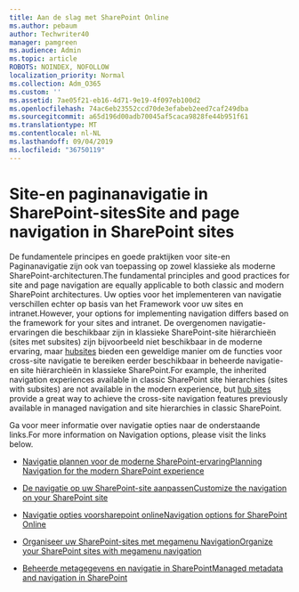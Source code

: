```yaml
---
title: Aan de slag met SharePoint Online
ms.author: pebaum
author: Techwriter40
manager: pamgreen
ms.audience: Admin
ms.topic: article
ROBOTS: NOINDEX, NOFOLLOW
localization_priority: Normal
ms.collection: Adm_O365
ms.custom: ''
ms.assetid: 7ae05f21-eb16-4d71-9e19-4f097eb100d2
ms.openlocfilehash: 74ac6eb23552ccd70de3efabeb2eed7caf249dba
ms.sourcegitcommit: a65d196d00adb70045af5caca9828fe44b951f61
ms.translationtype: MT
ms.contentlocale: nl-NL
ms.lasthandoff: 09/04/2019
ms.locfileid: "36750119"
---
```

# <a name="site-and-page-navigation-in-sharepoint-sites"></a><span data-ttu-id="8c594-102">Site-en paginanavigatie in SharePoint-sites</span><span class="sxs-lookup"><span data-stu-id="8c594-102">Site and page navigation in SharePoint sites</span></span>

<span data-ttu-id="8c594-103">De fundamentele principes en goede praktijken voor site-en Paginanavigatie zijn ook van toepassing op zowel klassieke als moderne SharePoint-architecturen.</span><span class="sxs-lookup"><span data-stu-id="8c594-103">The fundamental principles and good practices for site and page navigation are equally applicable to both classic and modern SharePoint architectures.</span></span> <span data-ttu-id="8c594-104">Uw opties voor het implementeren van navigatie verschillen echter op basis van het Framework voor uw sites en intranet.</span><span class="sxs-lookup"><span data-stu-id="8c594-104">However, your options for implementing navigation differs based on the framework for your sites and intranet.</span></span> <span data-ttu-id="8c594-105">De overgenomen navigatie-ervaringen die beschikbaar zijn in klassieke SharePoint-site hiërarchieën (sites met subsites) zijn bijvoorbeeld niet beschikbaar in de moderne ervaring, maar [hubsites](https://support.office.com/article/fe26ae84-14b7-45b6-a6d1-948b3966427f) bieden een geweldige manier om de functies voor cross-site navigatie te bereiken eerder beschikbaar in beheerde navigatie-en site hiërarchieën in klassieke SharePoint.</span><span class="sxs-lookup"><span data-stu-id="8c594-105">For example, the inherited navigation experiences available in classic SharePoint site hierarchies (sites with subsites) are not available in the modern experience, but [hub sites](https://support.office.com/article/fe26ae84-14b7-45b6-a6d1-948b3966427f) provide a great way to achieve the cross-site navigation features previously available in managed navigation and site hierarchies in classic SharePoint.</span></span>

 <span data-ttu-id="8c594-106">Ga voor meer informatie over navigatie opties naar de onderstaande links.</span><span class="sxs-lookup"><span data-stu-id="8c594-106">For more information on Navigation options, please visit the links below.</span></span>

 - [<span data-ttu-id="8c594-107">Navigatie plannen voor de moderne SharePoint-ervaring</span><span class="sxs-lookup"><span data-stu-id="8c594-107">Planning Navigation for the modern SharePoint experience</span></span>](https://docs.microsoft.com/sharepoint/plan-navigation-modern-experience)

- [<span data-ttu-id="8c594-108">De navigatie op uw SharePoint-site aanpassen</span><span class="sxs-lookup"><span data-stu-id="8c594-108">Customize the navigation on your SharePoint site</span></span>](https://support.office.com/article/customize-the-navigation-on-your-sharepoint-site-3cd61ae7-a9ed-4e1e-bf6d-4655f0bf25ca)

- [<span data-ttu-id="8c594-109">Navigatie opties voorsharepoint online</span><span class="sxs-lookup"><span data-stu-id="8c594-109">Navigation options for SharePoint Online</span></span>](https://docs.microsoft.com/office365/enterprise/navigation-options-for-sharepoint-online)
 
- [<span data-ttu-id="8c594-110">Organiseer uw SharePoint-sites met megamenu Navigation</span><span class="sxs-lookup"><span data-stu-id="8c594-110">Organize your SharePoint sites with megamenu navigation</span></span>](https://techcommunity.microsoft.com/t5/Microsoft-SharePoint-Blog/Organize-your-SharePoint-sites-with-megamenu-navigation-and-new/ba-p/328068)

- [<span data-ttu-id="8c594-111">Beheerde metagegevens en navigatie in SharePoint</span><span class="sxs-lookup"><span data-stu-id="8c594-111">Managed metadata and navigation in SharePoint</span></span>](https://docs.microsoft.com/sharepoint/dev/general-development/managed-metadata-and-navigation-in-sharepoint)


